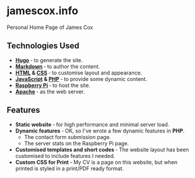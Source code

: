 jamescox.info
=============
Personal Home Page of James Cox

Technologies Used
-----------------
 *  **[Hugo](https://gohugo.io/)** &dash; to generate the site.
 *  **[Markdown](https://daringfireball.net/projects/markdown/)** &dash; to author the content.
 *  **[HTML](https://html.spec.whatwg.org/) & [CSS](https://www.w3.org/TR/CSS/)** &dash; to customise layout and appearance.
 *  **[JavaScript](http://www.ecma-international.org/publications-and-standards/standards/ecma-262/) & [PHP](https://www.php.net/)** &dash; to provide some dynamic content.
 *  **[Raspberry Pi](https://www.raspberrypi.org/)** &dash; to host the site.
 *  **[Apache](https://www.apache.org/)** &dash; as the web server.

Features
--------
 *  **Static website** &dash; for high performance and minimal server load.
 *  **Dynamic features** &dash; OK, so I've wrote a few dynamic features in **PHP**.  
     *  The contact form submission page.
     *  The server stats on the Raspberry Pi page.
 *  **Customised templates and short codes** &dash; The website layout has been customised to include features I needed.
 *  **Custom CSS for Print** &dash; My CV is a page on this website, but when printed is styled in a print/PDF ready format.
